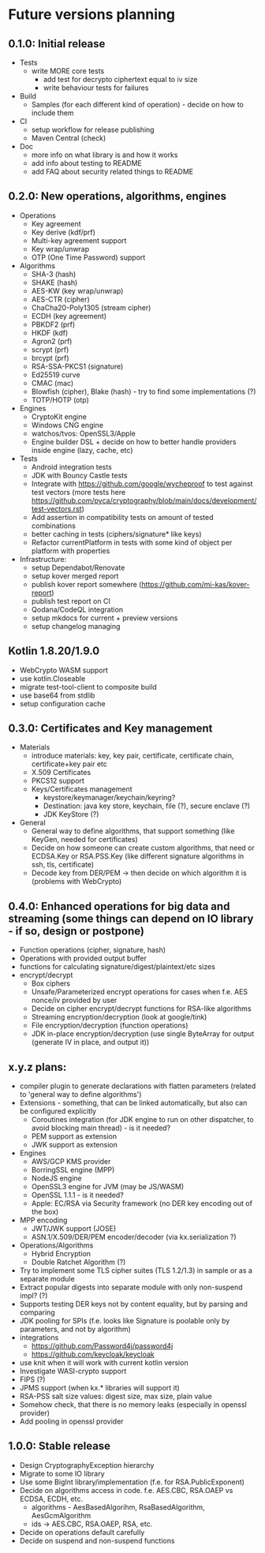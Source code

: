 # Future versions planning

## 0.1.0: Initial release

* Tests
    * write MORE core tests
        * add test for decrypto ciphertext equal to iv size
        * write behaviour tests for failures
* Build
    * Samples (for each different kind of operation) - decide on how to include them
* CI
    * setup workflow for release publishing
    * Maven Central (check)
* Doc
    * more info on what library is and how it works
    * add info about testing to README
    * add FAQ about security related things to README

## 0.2.0: New operations, algorithms, engines

* Operations
    * Key agreement
    * Key derive (kdf/prf)
    * Multi-key agreement support
    * Key wrap/unwrap
    * OTP (One Time Password) support
* Algorithms
    * SHA-3 (hash)
    * SHAKE (hash)
    * AES-KW (key wrap/unwrap)
    * AES-CTR (cipher)
    * ChaCha20-Poly1305 (stream cipher)
    * ECDH (key agreement)
    * PBKDF2 (prf)
    * HKDF (kdf)
    * Agron2 (prf)
    * scrypt (prf)
    * brcypt (prf)
    * RSA-SSA-PKCS1 (signature)
    * Ed25519 curve
    * CMAC (mac)
    * Blowfish (cipher), Blake (hash) - try to find some implementations (?)
    * TOTP/HOTP (otp)
* Engines
    * CryptoKit engine
    * Windows CNG engine
    * watchos/tvos: OpenSSL3/Apple
    * Engine builder DSL + decide on how to better handle providers inside engine (lazy, cache, etc)
* Tests
    * Android integration tests
    * JDK with Bouncy Castle tests
    * Integrate with https://github.com/google/wycheproof to test against test vectors
      (more tests here https://github.com/pyca/cryptography/blob/main/docs/development/test-vectors.rst)
    * Add assertion in compatibility tests on amount of tested combinations
    * better caching in tests (ciphers/signature* like keys)
    * Refactor currentPlatform in tests with some kind of object per platform with properties
* Infrastructure:
    * setup Dependabot/Renovate
    * setup kover merged report
    * publish kover report somewhere (https://github.com/mi-kas/kover-report)
    * publish test report on CI
    * Qodana/CodeQL integration
    * setup mkdocs for current + preview versions
    * setup changelog managing

## Kotlin 1.8.20/1.9.0

* WebCrypto WASM support
* use kotlin.Closeable
* migrate test-tool-client to composite build
* use base64 from stdlib
* setup configuration cache

## 0.3.0: Certificates and Key management

* Materials
    * introduce materials: key, key pair, certificate, certificate chain, certificate+key pair etc
    * X.509 Certificates
    * PKCS12 support
    * Keys/Certificates management
        * keystore/keymanager/keychain/keyring?
        * Destination: java key store, keychain, file (?), secure enclave (?)
        * JDK KeyStore (?)
* General
    * General way to define algorithms, that support something (like KeyGen, needed for certificates)
    * Decide on how someone can create custom algorithms, that need or ECDSA.Key or RSA.PSS.Key
      (like different signature algorithms in ssh, tls, certificate)
    * Decode key from DER/PEM -> then decide on which algorithm it is (problems with WebCrypto)

## 0.4.0: Enhanced operations for big data and streaming (some things can depend on IO library - if so, design or postpone)

* Function operations (cipher, signature, hash)
* Operations with provided output buffer
* functions for calculating signature/digest/plaintext/etc sizes
* encrypt/decrypt
    * Box ciphers
    * Unsafe/Parameterized encrypt operations for cases when f.e. AES nonce/iv provided by user
    * Decide on cipher encrypt/decrypt functions for RSA-like algorithms
    * Streaming encryption/decryption (look at google/tink)
    * File encryption/decryption (function operations)
    * JDK in-place encryption/decryption (use single ByteArray for output (generate IV in place, and output it))

## x.y.z plans:

* compiler plugin to generate declarations with flatten parameters (related to 'general way to define algorithms')
* Extensions - something, that can be linked automatically, but also can be configured explicitly
    * Coroutines integration (for JDK engine to run on other dispatcher, to avoid blocking main thread) - is it needed?
    * PEM support as extension
    * JWK support as extension
* Engines
    * AWS/GCP KMS provider
    * BorringSSL engine (MPP)
    * NodeJS engine
    * OpenSSL3 engine for JVM (may be JS/WASM)
    * OpenSSL 1.1.1 - is it needed?
    * Apple: EC/RSA via Security framework (no DER key encoding out of the box)
* MPP encoding
    * JWT/JWK support (JOSE)
    * ASN.1/X.509/DER/PEM encoder/decoder (via kx.serialization ?)
* Operations/Algorithms
    * Hybrid Encryption
    * Double Ratchet Algorithm (?)
* Try to implement some TLS cipher suites (TLS 1.2/1.3) in sample or as a separate module
* Extract popular digests into separate module with only non-suspend impl? (?)
* Supports testing DER keys not by content equality, but by parsing and comparing
* JDK pooling for SPIs (f.e. looks like Signature is poolable only by parameters, and not by algorithm)
* integrations
    * https://github.com/Password4j/password4j
    * https://github.com/keycloak/keycloak
* use knit when it will work with current kotlin version
* Investigate WASI-crypto support
* FIPS (?)
* JPMS support (when kx.* libraries will support it)
* RSA-PSS salt size values: digest size, max size, plain value
* Somehow check, that there is no memory leaks (especially in openssl provider)
* Add pooling in openssl provider

## 1.0.0: Stable release

* Design CryptographyException hierarchy
* Migrate to some IO library
* Use some BigInt library/implementation (f.e. for RSA.PublicExponent)
* Decide on algorithms access in code. f.e. AES.CBC, RSA.OAEP vs ECDSA, ECDH, etc.
    * algorithms - AesBasedAlgorihm, RsaBasedAlgorithm, AesGcmAlgorithm
    * ids -> AES.CBC, RSA.OAEP, RSA, etc.
* Decide on operations default carefully
* Decide on suspend and non-suspend functions
